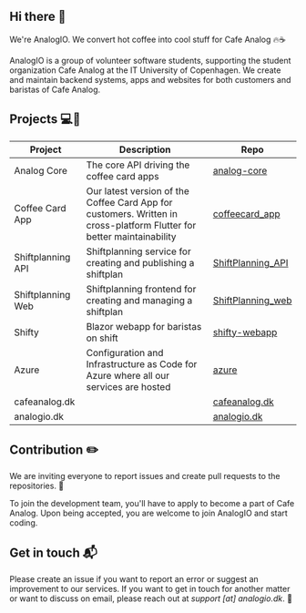 ## Hi there :wave:

We're AnalogIO. We convert hot coffee into cool stuff for Cafe Analog :fire::coffee: 

AnalogIO is a group of volunteer software students, supporting the student organization Cafe Analog at the IT University of Copenhagen. 
We create and maintain backend systems, apps and websites for both customers and baristas of Cafe Analog.

## Projects :computer::iphone:

| Project           | Description                                                                                                              | Repo |
|-------------------|--------------------------------------------------------------------------------------------------------------------------|------|
| Analog Core       | The core API driving the coffee card apps                                                                                | [analog-core](https://github.com/AnalogIO/analog-core) |
| Coffee Card App   | Our latest version of the Coffee Card App for customers. Written in cross-platform Flutter for better maintainability | [coffeecard_app](https://github.com/AnalogIO/coffeecard_app) |
| Shiftplanning API | Shiftplanning service for creating and publishing a shiftplan                                                            | [ShiftPlanning_API](https://github.com/AnalogIO/ShiftPlanning_API) |
| Shiftplanning Web | Shiftplanning frontend for creating and managing a shiftplan                                                             | [ShiftPlanning_web](https://github.com/AnalogIO/ShiftPlanning_web) |
| Shifty | Blazor webapp for baristas on shift                                                             | [shifty-webapp](https://github.com/AnalogIO/shifty-webapp) |
| Azure        | Configuration and Infrastructure as Code for Azure where all our services are hosted                                          | [azure](https://github.com/AnalogIO/azure) |
| cafeanalog.dk     |                                                                                                                          | [cafeanalog.dk](https://github.com/AnalogIO/cafeanalog.dk) |
| analogio.dk       |                                                                                                                          | [analogio.dk](https://github.com/AnalogIO/analogio.dk)     |

## Contribution :pencil2:

We are inviting everyone to report issues and create pull requests to the repositories. :pray:

To join the development team, you'll have to apply to become a part of Cafe Analog. Upon being accepted, you are welcome to join AnalogIO and start coding.

## Get in touch :mailbox_with_mail:

Please create an issue if you want to report an error or suggest an improvement to our services. If you want to get in touch for another matter or want to discuss on email, please reach out at  *support [at] analogio.dk*. :email:
